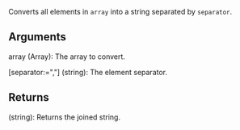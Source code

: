 Converts all elements in `array` into a string separated by `separator`.


## Arguments
array (Array): The array to convert.

[separator:=","] (string): The element separator.


## Returns
(string): Returns the joined string.
